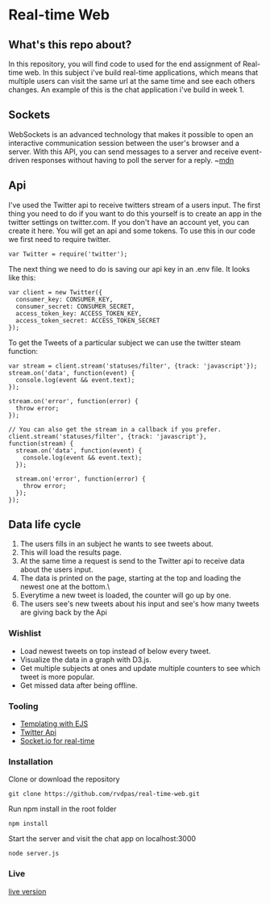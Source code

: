 # Real-time Web

## What's this repo about?
In this repository, you will find code to used for the end assignment of Real-time web. In this subject i've build real-time applications, which means that multiple users can visit the same url at the same time and see each others changes. An example of this is the chat application i've build in week 1.

## Sockets
WebSockets is an advanced technology that makes it possible to open an interactive communication session between the user's browser and a server. With this API, you can send messages to a server and receive event-driven responses without having to poll the server for a reply. ~[mdn](https://developer.mozilla.org/en-US/docs/Web/API/WebSockets_API)

## Api
I've used the Twitter api to receive twitters stream of a users input. The first thing you need to do if you want to do this yourself is to create an app in the twitter settings on twitter.com. If you don't have an account yet, you can create it here. You will get an api and some tokens. To use this in our code we first need to require twitter.
```
var Twitter = require('twitter');
```
The next thing we need to do is saving our api key in an .env file. It looks like this:
```
var client = new Twitter({
  consumer_key: CONSUMER_KEY,
  consumer_secret: CONSUMER_SECRET,
  access_token_key: ACCESS_TOKEN_KEY,
  access_token_secret: ACCESS_TOKEN_SECRET
});
```

To get the Tweets of a particular subject we can use the twitter steam function:
```
var stream = client.stream('statuses/filter', {track: 'javascript'});
stream.on('data', function(event) {
  console.log(event && event.text);
});
 
stream.on('error', function(error) {
  throw error;
});
 
// You can also get the stream in a callback if you prefer. 
client.stream('statuses/filter', {track: 'javascript'}, function(stream) {
  stream.on('data', function(event) {
    console.log(event && event.text);
  });
 
  stream.on('error', function(error) {
    throw error;
  });
});
```

## Data life cycle
1. The users fills in an subject he wants to see tweets about. 
2. This will load the results page.
3. At the same time a request is send to the Twitter api to receive data about the users input.
4. The data is printed on the page, starting at the top and loading the newest one at the bottom.\
5. Everytime a new tweet is loaded, the counter will go up by one.
6. The users see's new tweets about his input and see's how many tweets are giving back by the Api

### Wishlist
- Load newest tweets on top instead of below every tweet.
- Visualize the data in a graph with D3.js.
- Get multiple subjects at ones and update multiple counters to see which tweet is more popular.
- Get missed data after being offline.

### Tooling
- [Templating with EJS](http://www.embeddedjs.com/)
- [Twitter Api](https://www.npmjs.com/package/twitter)
- [Socket.io for real-time](https://socket.io/)

### Installation
Clone or download the repository  
```
git clone https://github.com/rvdpas/real-time-web.git
```

Run npm install in the root folder  
```
npm install
```

Start the server and visit the chat app on localhost:3000
```
node server.js
```

### Live
[live version](https://real-time-twitter.herokuapp.com/)


